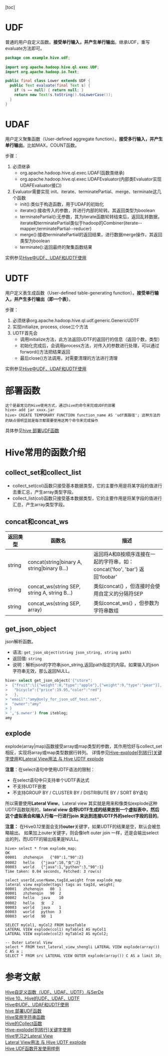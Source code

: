 [toc]

# UDF
普通的用户自定义函数。**接受单行输入，并产生单行输出**。继承UDF，重写evaluate方法即可。

```java
package com.example.hive.udf;
 
import org.apache.hadoop.hive.ql.exec.UDF;
import org.apache.hadoop.io.Text;

public final class Lower extends UDF {
  public Text evaluate(final Text s) {
    if (s == null) { return null; }
    return new Text(s.toString().toLowerCase());
  }
}
```


# UDAF
用户定义聚集函数（User-defined aggregate function）。**接受多行输入，并产生单行输出**。比如MAX，COUNT函数。

步骤：
1. 必须继承
    - org.apache.hadoop.hive.ql.exec.UDAF(函数类继承)
    - org.apache.hadoop.hive.ql.exec.UDAFEvaluator(内部类Evaluator实现UDAFEvaluator接口)
2. Evaluator需要实现 init、iterate、terminatePartial、merge、terminate这几个函数
    - init():类似于构造函数，用于UDAF的初始化
    - iterate():接收传入的参数，并进行内部的轮转。其返回类型为boolean
    - terminatePartial():无参数，其为iterate函数轮转结束后，返回乱转数据，iterate和terminatePartial类似于hadoop的Combiner(iterate--mapper;terminatePartial--reducer)
    - merge():接收terminatePartial的返回结果，进行数据merge操作，其返回类型为boolean
    - terminate():返回最终的聚集函数结果

实例参见[Hive中UDF、UDAF和UDTF使用](https://blog.csdn.net/fover717/article/details/64926854) 

# UDTF
用户定义表生成函数（User-defined table-generating function）。**接受单行输入，并产生多行输出（即一个表）**。

步骤：
1. 必须继承org.apache.hadoop.hive.ql.udf.generic.GenericUDTF
2. 实现initialize, process, close三个方法
3. UDTF首先会
    - 调用initialize方法，此方法返回UDTF的返回行的信息（返回个数，类型）
    - 初始化完成后，会调用process方法，对传入的参数进行处理，可以通过forword()方法把结果返回
    - 最后close()方法调用，对需要清理的方法进行清理

实例参见[Hive中UDF、UDAF和UDTF使用](https://blog.csdn.net/fover717/article/details/64926854) 

# 部署函数

```
这个是最常见的Hive使用方式，通过hive的命令来完成UDF的部署
hive> add jar xxxx.jar
hive> CREATE TEMPORARY FUNCTION function_name AS 'udf类路径'; 这种方法的的缺点很明显就是每次都需要使用这两个命令来完成操作
```

具体参见[hive 部署UDF函数](https://yq.aliyun.com/articles/499562)

# Hive常用的函数介绍
## collect_set和collect_list
- collect_set(col)函数只接受基本数据类型，它的主要作用是将某字段的值进行去重汇总，产生array类型字段。
- collect_list(col)函数只接受基本数据类型，它的主要作用是将某字段的值进行汇总，产生array类型字段。

## concat和concat_ws

 返回类型 | 函数名 | 描述
---|---|---
string | concat(string\|binary A, string\|binary B...) | 返回将A和B按顺序连接在一起的字符串，如：concat('foo', 'bar') 返回'foobar'
string | concat_ws(string SEP, string A, string B...) | 类似concat() ，但连接时会使用自定义的分隔符SEP
string | concat_ws(string SEP, array<string>) | 类似concat_ws() ，但参数为字符串数组

## get_json_object
json解析函数。
- 语法: `get_json_object(string json_string, string path)`
- 返回值: `string`
- 说明：解析json的字符串json_string,返回path指定的内容。如果输入的json字符串无效，那么返回NULL。


```sql
hive> select get_json_object('{"store":
>  {"fruit":\[{"weight":8,"type":"apple"},{"weight":9,"type":"pear"}],
>   "bicycle":{"price":19.95,"color":"red"}
>   },
> "email":"amy@only_for_json_udf_test.net",
>  "owner":"amy"
> }
> ','$.owner') from iteblog;
amy
```

## explode
explode(array|map)函数接受array或map类型的参数，其作用恰好与collect_set相反，实现将array或map类型数据行转列。
详情参见[Hive-explode[列转行]关键字使用](https://my.oschina.net/zhzhenqin/blog/602536)和[Lateral View用法 与 Hive UDTF explode](https://blog.csdn.net/oopsoom/article/details/26001307)    

**注意**：在select语句中使用UDTF语法的限制：
- 在select语句中只支持单个UDTF表达式
- 不支持UDTF嵌套
- 不支持GROUP BY / CLUSTER BY / DISTRIBUTE BY / SORT BY语句

所以需要使用**Lateral View**。Lateral view 其实就是用来和像类似explode这种UDTF函数联用的。**lateral view 会将UDTF生成的结果放到一个虚拟表中，然后这个虚拟表会和输入行每一行进行join 来达到连接UDTF外的select字段的目的**。

**注意：** 在Hive0.12里面会支持**outer**关键字，如果UDTF的结果是空，默认会被忽略输出。
如果加上outer关键字，则会像left outer join 一样，还是会输出select出的列，而UDTF的输出结果是NULL。

```
hive> select * from explode_map;
OK
00001	zhzhenqin	{"80":1,"90":2}
00002	hello	{"java":10,"女":2}
00003	world	{"java":1,"python":3,"90":1}
Time taken: 0.04 seconds, Fetched: 3 row(s)

select userId,userName,tagId,weight from explode_map 
lateral view explode(tags) tags as tagId, weight;
00001	zhzhenqin	80	1
00001	zhzhenqin	90	2
00002	hello	java	10
00002	hello	女	2
00003	world	java	1
00003	world	python	3
00003	world	90	1

SELECT myCol1, myCol2 FROM baseTable
LATERAL VIEW explode(col1) myTable1 AS myCol1
LATERAL VIEW explode(col2) myTable2 AS myCol2;

-- Outer Lateral View
select * FROM test_lateral_view_shengli LATERAL VIEW explode(array()) C AS a ;
SELECT * FROM src LATERAL VIEW OUTER explode(array()) C AS a limit 10;
```



# 参考文献
[Hive自定义函数（UDF、UDAF、UDTF）与SerDe](http://www.zhangrenhua.com/2016/02/21/hadoop-Hive%E8%87%AA%E5%AE%9A%E4%B9%89UDF%E4%B8%8ESerDe/)   
[Hive 10、Hive的UDF、UDAF、UDTF](https://www.cnblogs.com/raphael5200/p/5215337.html)   
[Hive中UDF、UDAF和UDTF使用](https://blog.csdn.net/fover717/article/details/64926854)   
[hive 部署UDF函数](https://yq.aliyun.com/articles/499562)    
[Hive常用字符串函数](https://www.iteblog.com/archives/1639.html)   
[Hive的Collect函数](https://blog.csdn.net/u014307117/article/details/52296757)   
[Hive-explode[列转行]关键字使用](https://my.oschina.net/zhzhenqin/blog/602536)   
[Hive学习之Lateral View](https://blog.csdn.net/skywalker_only/article/details/39289709)   
[Lateral View用法 与 Hive UDTF explode](https://blog.csdn.net/oopsoom/article/details/26001307)    
[Hive UDF函数开发使用样例](https://sjq597.github.io/2015/11/25/Hive-UDF%E5%87%BD%E6%95%B0%E5%BC%80%E5%8F%91%E4%BD%BF%E7%94%A8%E6%A0%B7%E4%BE%8B/)
